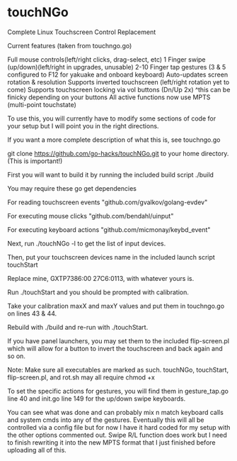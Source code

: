 # touchNGo
Complete Linux Touchscreen Control Replacement

Current features (taken from touchngo.go)

Full mouse controls(left/right clicks, drag-select, etc)
1 Finger swipe (up/down)(left/right in upgrades, unusable)
2-10 Finger tap gestures (3 & 5 configured to F12 for yakuake and onboard keyboard)
Auto-updates screen rotation & resolution
Supports inverted touchscreen (left/right rotation yet to come)
Supports touchscreen locking via vol buttons (Dn/Up 2x)
^this can be finicky depending on your buttons
All active functions now use MPTS (multi-point touchstate)

To use this, you will currently have to modify some sections of
code for your setup but I will point you in the right directions.

If you want a more complete description of what this is, see touchngo.go

git clone https://github.com/go-hacks/touchNGo.git
to your home directory. (This is important!)

First you will want to build it by running the included build script ./build

You may require these go get dependencies

For reading touchscreen events
"github.com/gvalkov/golang-evdev"

For executing mouse clicks
"github.com/bendahl/uinput"

For executing keyboard actions
"github.com/micmonay/keybd_event"

Next, run ./touchNGo -l to get the list of input devices.

Then, put your touchscreen devices name in the included launch script touchStart

Replace mine, GXTP7386:00 27C6:0113, with whatever yours is.

Run ./touchStart and you should be prompted with calibration.

Take your calibration maxX and maxY values and put them in touchngo.go on lines 43 & 44.

Rebuild with ./build and re-run with ./touchStart.

If you have panel launchers, you may set them to the included flip-screen.pl which will
allow for a button to invert the touchscreen and back again and so on.

Note: Make sure all executables are marked as such. touchNGo, touchStart,
flip-screen.pl, and rot.sh may all require chmod +x

To set the specific actions for gestures, you will find them in gesture_tap.go line 40
and init.go line 149 for the up/down swipe keyboards.

You can see what was done and can probably mix n match keyboard calls and system cmds
into any of the gestures. Eventually this will all be controlled via a config file
but for now I have it hard coded for my setup with the other options commented out.
Swipe R/L function does work but I need to finish rewriting it into the new MPTS
format that I just finished before uploading all of this.

